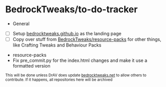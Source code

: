 # BedrockTweaks/to-do-tracker

- General
 - [ ] Setup [bedrocktweaks.github.io](https://bedrocktweaks.github.io) as the landing page
 - [ ] Copy over stuff from [BedrockTweaks/resource-packs](https://github.com/BedrockTweaks/resource-packs) for other things, like Crafting Tweaks and Behaviour Packs
- resource-packs
 - Fix pre_commit.py for the index.html changes and make it use a formatted version

<sub>This will be done unless DrAV does update [bedrocktweaks.net](https://bedrocktweaks.net) to allow others to contribute. If it happens, all repositories here will be archived</sub>